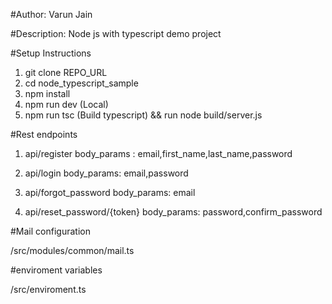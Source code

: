 #Author: Varun Jain

#Description: Node js with typescript demo project

#Setup Instructions

1. git clone REPO_URL
2. cd node_typescript_sample
3. npm install
4. npm run dev (Local)
5. npm run tsc (Build typescript) && run node build/server.js


#Rest endpoints
1. api/register
body_params : email,first_name,last_name,password

2. api/login
body_params: email,password

3. api/forgot_password
body_params: email

4. api/reset_password/{token}
body_params: password,confirm_password

#Mail configuration

/src/modules/common/mail.ts

#enviroment variables

/src/enviroment.ts







